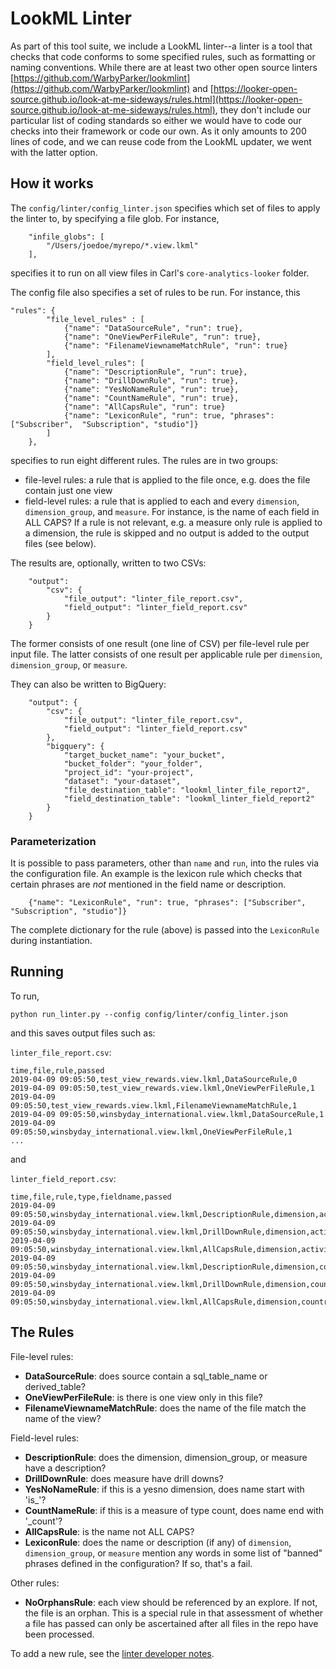 # LookML Linter

As part of this tool suite, we include a LookML linter--a linter is a tool that checks that code conforms to some specified rules, such as formatting or naming conventions. While there are at least two other open source linters [https://github.com/WarbyParker/lookmlint](https://github.com/WarbyParker/lookmlint) and [https://looker-open-source.github.io/look-at-me-sideways/rules.html](https://looker-open-source.github.io/look-at-me-sideways/rules.html), they don't include our particular list of coding standards so either we would have to code our checks into their framework or code our own. As it only amounts to 200 lines of code, and we can reuse code from the LookML updater, we went with the latter option.

## How it works
The `config/linter/config_linter.json` specifies which set of files to apply the linter to, by specifying a file glob. For instance, 

```
    "infile_globs": [
        "/Users/joedoe/myrepo/*.view.lkml"
    ],
```
specifies it to run on all view files in Carl's `core-analytics-looker` folder.

The config file also specifies a set of rules to be run. For instance, this

```
"rules": {
        "file_level_rules" : [
            {"name": "DataSourceRule", "run": true},
            {"name": "OneViewPerFileRule", "run": true},
            {"name": "FilenameViewnameMatchRule", "run": true}
        ],
        "field_level_rules": [
            {"name": "DescriptionRule", "run": true},
            {"name": "DrillDownRule", "run": true},
            {"name": "YesNoNameRule", "run": true},
            {"name": "CountNameRule", "run": true},
            {"name": "AllCapsRule", "run": true}
            {"name": "LexiconRule", "run": true, "phrases": ["Subscriber",  "Subscription", "studio"]}
        ]
    },

```
specifies to run eight different rules. The rules are in two groups:

 - file-level rules: a rule that is applied to the file once, e.g. does the file contain just one view
 - field-level rules: a rule that is applied to each and every `dimension`, `dimension_group`, and `measure`. For instance, is the name of each field in ALL CAPS? If a rule is not relevant, e.g. a measure only rule is applied to a dimension, the rule is skipped and no output is added to the output files (see below).

The results are, optionally, written to two CSVs:

```
    "output": 
        "csv": {
            "file_output": "linter_file_report.csv",
            "field_output": "linter_field_report.csv"
        }
    }
```
The former consists of one result (one line of CSV) per file-level rule per input file. The latter consists of one result per applicable rule per `dimension`, `dimension_group`, or `measure`. 

They can also be written to BigQuery:

```
    "output": {
        "csv": {
            "file_output": "linter_file_report.csv",
            "field_output": "linter_field_report.csv"
        },
        "bigquery": {
            "target_bucket_name": "your_bucket",
            "bucket_folder": "your_folder",
            "project_id": "your-project",
            "dataset": "your-dataset",
            "file_destination_table": "lookml_linter_file_report2",
            "field_destination_table": "lookml_linter_field_report2"
        }
    }
```

### Parameterization
It is possible to pass parameters, other than `name` and `run`, into the rules via the configuration file. An example is the lexicon rule which checks that certain phrases are *not* mentioned in the field name or description.

```
    {"name": "LexiconRule", "run": true, "phrases": ["Subscriber",  "Subscription", "studio"]}
```
The complete dictionary for the rule (above) is passed into the `LexiconRule` during instantiation.

## Running

To run, 

```
python run_linter.py --config config/linter/config_linter.json
```
and this saves output files such as:

`linter_file_report.csv`:

```
time,file,rule,passed
2019-04-09 09:05:50,test_view_rewards.view.lkml,DataSourceRule,0
2019-04-09 09:05:50,test_view_rewards.view.lkml,OneViewPerFileRule,1
2019-04-09 09:05:50,test_view_rewards.view.lkml,FilenameViewnameMatchRule,1
2019-04-09 09:05:50,winsbyday_international.view.lkml,DataSourceRule,1
2019-04-09 09:05:50,winsbyday_international.view.lkml,OneViewPerFileRule,1
...
```

and 

`linter_field_report.csv`:

```
time,file,rule,type,fieldname,passed
2019-04-09 09:05:50,winsbyday_international.view.lkml,DescriptionRule,dimension,activity,0
2019-04-09 09:05:50,winsbyday_international.view.lkml,DrillDownRule,dimension,activity,0
2019-04-09 09:05:50,winsbyday_international.view.lkml,AllCapsRule,dimension,activity,1
2019-04-09 09:05:50,winsbyday_international.view.lkml,DescriptionRule,dimension,country,0
2019-04-09 09:05:50,winsbyday_international.view.lkml,DrillDownRule,dimension,country,0
2019-04-09 09:05:50,winsbyday_international.view.lkml,AllCapsRule,dimension,country,1
```

## The Rules

File-level rules:

 - **DataSourceRule**: does source contain a sql_table_name or derived_table?
 - **OneViewPerFileRule**: is there is one view only in this file?
 - **FilenameViewnameMatchRule**: does the name of the file match the name of the view?

Field-level rules:

 - **DescriptionRule**: does the dimension, dimension_group, or measure have a description?
 - **DrillDownRule**: does measure have drill downs? 
 - **YesNoNameRule**: if this is a yesno dimension, does name start with 'is_'?
 - **CountNameRule**: if this is a measure of type count, does name end with '_count'?
 - **AllCapsRule**: is the name not ALL CAPS?
 - **LexiconRule**: does the name or description (if any) of `dimension`, `dimension_group`, or `measure` mention any words in some list of "banned" phrases defined in the configuration? If so, that's a fail.

Other rules:
 - **NoOrphansRule**: each view should be referenced by an explore. If not, the file is an orphan. This is a special rule in that assessment of whether a file has passed can only be ascertained after all files in the repo have been processed.

To add a new rule, see the [linter developer notes](README_DEVELOPER.md).
